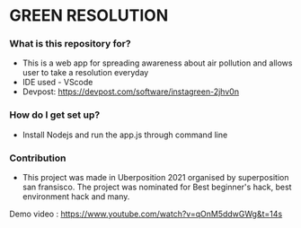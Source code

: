 # GREEN RESOLUTION


### What is this repository for? ###

* This is a web app for spreading awareness about air pollution and allows user to take a resolution everyday
* IDE used - VScode
* Devpost:  https://devpost.com/software/instagreen-2jhv0n


### How do I get set up? ###

* Install Nodejs and run the app.js through command line

### Contribution

* This project was made in Uberposition 2021 organised by superposition san fransisco. The project was nominated for Best beginner's hack, best environment hack and many.


Demo video : https://www.youtube.com/watch?v=qOnM5ddwGWg&t=14s
